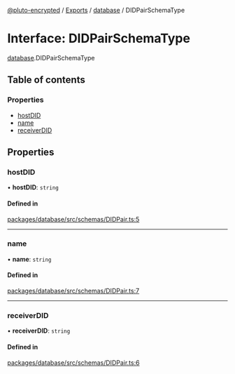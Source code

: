 [@pluto-encrypted](../README.md) / [Exports](../modules.md) / [database](../modules/database.md) / DIDPairSchemaType

# Interface: DIDPairSchemaType

[database](../modules/database.md).DIDPairSchemaType

## Table of contents

### Properties

- [hostDID](database.DIDPairSchemaType.md#hostdid)
- [name](database.DIDPairSchemaType.md#name)
- [receiverDID](database.DIDPairSchemaType.md#receiverdid)

## Properties

### hostDID

• **hostDID**: `string`

#### Defined in

[packages/database/src/schemas/DIDPair.ts:5](https://github.com/atala-community-projects/pluto-encrypted/blob/5082617/packages/database/src/schemas/DIDPair.ts#L5)

___

### name

• **name**: `string`

#### Defined in

[packages/database/src/schemas/DIDPair.ts:7](https://github.com/atala-community-projects/pluto-encrypted/blob/5082617/packages/database/src/schemas/DIDPair.ts#L7)

___

### receiverDID

• **receiverDID**: `string`

#### Defined in

[packages/database/src/schemas/DIDPair.ts:6](https://github.com/atala-community-projects/pluto-encrypted/blob/5082617/packages/database/src/schemas/DIDPair.ts#L6)
